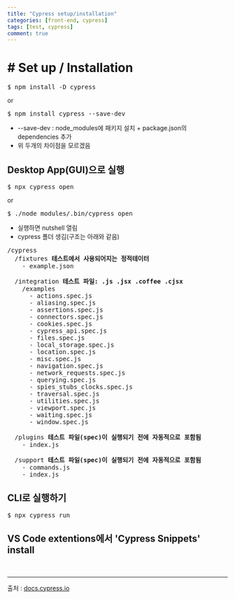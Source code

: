 ```yaml
---
title: "Cypress setup/installation"
categories: [front-end, cypress]
tags: [test, cypress]
comment: true
---
```


# # Set up / Installation

<pre>
$ npm install -D cypress
</pre>

or

<pre>
$ npm install cypress --save-dev
</pre>

- --save-dev : node_modules에 패키지 설치 + package.json의 dependencies 추가
- 위 두개의 차이점을 모르겠음

## Desktop App(GUI)으로 실행

<pre>
$ npx cypress open
</pre>

or

<pre>
$ ./node_modules/.bin/cypress open
</pre>

- 실행하면 nutshell 열림
- cypress 폴더 생김(구조는 아래와 같음)
<pre>
/cypress
  /fixtures <b>테스트에서 사용되어지는 정적테이터</b>
    - example.json

  /integration <b>테스트 파일: .js .jsx .coffee .cjsx</b>
    /examples
      - actions.spec.js
      - aliasing.spec.js
      - assertions.spec.js
      - connectors.spec.js
      - cookies.spec.js
      - cypress_api.spec.js
      - files.spec.js
      - local_storage.spec.js
      - location.spec.js
      - misc.spec.js
      - navigation.spec.js
      - network_requests.spec.js
      - querying.spec.js
      - spies_stubs_clocks.spec.js
      - traversal.spec.js
      - utilities.spec.js
      - viewport.spec.js
      - waiting.spec.js
      - window.spec.js

  /plugins <b>테스트 파일(spec)이 실행되기 전에 자동적으로 포함됨</b>
    - index.js

  /support <b>테스트 파일(spec)이 실행되기 전에 자동적으로 포함됨</b>
    - commands.js
    - index.js
</pre>

## CLI로 실행하기

<pre>
$ npx cypress run
</pre>

## VS Code extentions에서 'Cypress Snippets' install

<br>

---

출처 : [docs.cypress.io](https://docs.cypress.io/guides/overview/why-cypress.html#In-a-nutshell)
